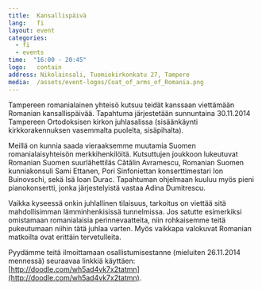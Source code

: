 ```yaml
---
title:  Kansallispäivä
lang:   fi
layout: event
categories:
  - fi
  - events
time:  "16:00 - 20:45"
logo:   contain
address: Nikolainsali, Tuomiokirkonkatu 27, Tampere
media:  /assets/event-logos/Coat_of_arms_of_Romania.png
---
```


Tampereen romanialainen yhteisö kutsuu teidät kanssaan viettämään Romanian kansallispäivää. Tapahtuma järjestetään sunnuntaina 30.11.2014 Tampereen Ortodoksisen kirkon juhlasalissa (sisäänkäynti kirkkorakennuksen vasemmalta puolelta, sisäpihalta).

Meillä on kunnia saada vieraaksemme muutamia Suomen romanialaisyhteisön merkkihenkilöitä. Kutsuttujen joukkoon lukeutuvat Romanian Suomen suurlähettiläs Cătălin Avramescu, Romanian Suomen kunniakonsuli Sami Ettanen, Pori Sinfoniettan konserttimestari Ion Buinovschi, sekä Isä Ioan Durac. Tapahtuman ohjelmaan kuuluu myös pieni pianokonsertti, jonka järjestelyistä vastaa Adina Dumitrescu.

Vaikka kyseessä onkin juhlallinen tilaisuus, tarkoitus on viettää sitä mahdollisimman lämminhenkisissä tunnelmissa. Jos satutte esimerkiksi omistamaan romanialaisia perinnevaatteita, niin rohkaisemme teitä pukeutumaan niihin tätä juhlaa varten. Myös vaikkapa valokuvat Romanian matkoilta ovat erittäin tervetulleita.

Pyydämme teitä ilmoittamaan osallistumisestanne (mieluiten 26.11.2014 mennessä) seuraavaa linkkiä käyttäen: [http://doodle.com/wh5ad4vk7x2tatmn](http://doodle.com/wh5ad4vk7x2tatmn).